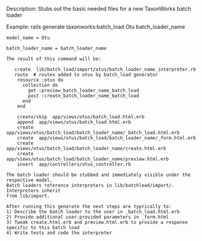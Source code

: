Description:
    Stubs out the basic needed files for a new TaxonWorks batch loader 

Example:
    rails generate taxonworks:batch_load Otu batch_loader_name

    model_name = Otu 

    batch_loader_name = batch_loader_name 
    
    The result of this command will be:
      
       create  lib/batch_load/import/otus/batch_loader_name_interpreter.rb
       route  # routes added to otus by batch_load generator
        resource :otus do
          collection do
            get :preview_batch_loader_name_batch_load
            post :create_batch_loader_name_batch_load
          end
        end

        create/skip  app/views/otus/batch_load.html.erb
        append  app/views/otus/batch_load.html.erb
        create  app/views/otus/batch_load/batch_loader_name/_batch_load.html.erb
        create  app/views/otus/batch_load/batch_loader_name/_form.html.erb
        create  app/views/otus/batch_load/batch_loader_name/create.html.erb
        create  app/views/otus/batch_load/batch_loader_name/preview.html.erb
        insert  app/controllers/otus_controller.rb

    The batch loader should be stubbed and immediately visible under the respective model.
    Batch loaders reference interpreters in lib/batchload/import/.  Interpreters inherit
    from lib/import. 

    After running this generate the next steps are typrically to:
    1) Describe the batch loader to the user in _batch_load.html.erb  
    2) Provide additional user-provided parameters in _form.html
    3) Tweak create.html.erb and preview.html.erb to provide a response specific to this batch load
    4) Write tests and code the interpreter
